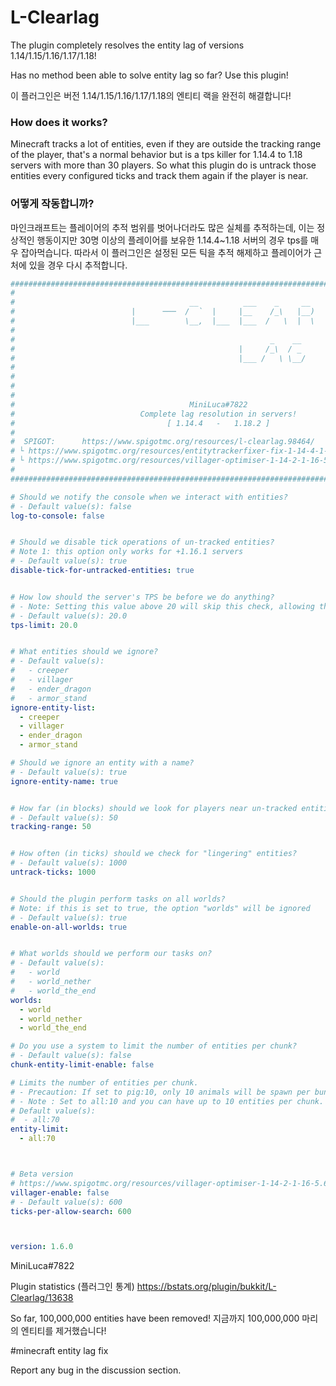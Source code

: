 

# L-Clearlag

The plugin completely resolves the entity lag of versions 1.14/1.15/1.16/1.17/1.18!

Has no method been able to solve entity lag so far?
Use this plugin!

이 플러그인은 버전 1.14/1.15/1.16/1.17/1.18의 엔티티 랙을 완전히 해결합니다!

### How does it works?
Minecraft tracks a lot of entities, even if they are outside the tracking range of the player, that's a normal behavior but is a tps killer for 1.14.4 to 1.18 servers with more than 30 players. So what this plugin do is untrack those entities every configured ticks and track them again if the player is near.

### 어떻게 작동합니까?
마인크래프트는 플레이어의 추적 범위를 벗어나더라도 많은 실체를 추적하는데, 이는 정상적인 행동이지만 30명 이상의 플레이어를 보유한 1.14.4~1.18 서버의 경우 tps를 매우 잡아먹습니다. 따라서 이 플러그인은 설정된 모든 틱을 추적 해제하고 플레이어가 근처에 있을 경우 다시 추적합니다.

```yaml
####################################################################################################
#                                                                                                  #
#                                       __          ___    _     __                                #
#                          |      ───  /  `  |     |__    /_\   |__)                               #
#                          |___        \__,  |___  |___  /   \  |  \                               #
#                                                                                                  #
#                                                         _    __                                  #
#                                                  |     /_\  / _                                  #
#                                                  |___ /   \ \__/                                 #
#                                                                                                  #
#                                                                                                  #
#                                                                                                  #
#                                                                                                  #
#                                       MiniLuca#7822                                              #
#                            Complete lag resolution in servers!                                   #
#                                  [ 1.14.4   -   1.18.2 ]                                         #
#                                                                                                  #
#  SPIGOT:      https://www.spigotmc.org/resources/l-clearlag.98464/                               #
# └ https://www.spigotmc.org/resources/entitytrackerfixer-fix-1-14-4-1-16-2-entitytick-lag.70902/  #
# └ https://www.spigotmc.org/resources/villager-optimiser-1-14-2-1-16-5.68517/                     #
#                                                                                                  #
####################################################################################################

# Should we notify the console when we interact with entities?
# - Default value(s): false
log-to-console: false


# Should we disable tick operations of un-tracked entities?
# Note 1: this option only works for +1.16.1 servers
# - Default value(s): true
disable-tick-for-untracked-entities: true


# How low should the server's TPS be before we do anything?
# - Note: Setting this value above 20 will skip this check, allowing the tasks to run 24/7.
# - Default value(s): 20.0
tps-limit: 20.0


# What entities should we ignore?
# - Default value(s):
#   - creeper
#   - villager
#   - ender_dragon
#   - armor_stand
ignore-entity-list:
  - creeper
  - villager
  - ender_dragon
  - armor_stand

# Should we ignore an entity with a name?
# - Default value(s): true
ignore-entity-name: true


# How far (in blocks) should we look for players near un-tracked entities?
# - Default value(s): 50
tracking-range: 50


# How often (in ticks) should we check for "lingering" entities?
# - Default value(s): 1000
untrack-ticks: 1000


# Should the plugin perform tasks on all worlds?
# Note: if this is set to true, the option "worlds" will be ignored
# - Default value(s): true
enable-on-all-worlds: true


# What worlds should we perform our tasks on?
# - Default value(s):
#   - world
#   - world_nether
#   - world_the_end
worlds:
  - world
  - world_nether
  - world_the_end

# Do you use a system to limit the number of entities per chunk?
# - Default value(s): false
chunk-entity-limit-enable: false

# Limits the number of entities per chunk.
# - Precaution: If set to pig:10, only 10 animals will be spawn per bundle.
# - Note : Set to all:10 and you can have up to 10 entities per chunk.
# Default value(s):
#  - all:70
entity-limit:
  - all:70



# Beta version
# https://www.spigotmc.org/resources/villager-optimiser-1-14-2-1-16-5.68517/
villager-enable: false
# - Default value(s): 600
ticks-per-allow-search: 600



version: 1.6.0
```

MiniLuca#7822

Plugin statistics (플러그인 통계)
https://bstats.org/plugin/bukkit/L-Clearlag/13638

So far, 100,000,000 entities have been removed!
지금까지 100,000,000 마리의 엔티티를 제거했습니다!

#minecraft entity lag fix

Report any bug in the discussion section.
